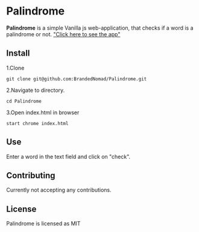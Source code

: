 # Palindrome
**Palindrome** is a simple Vanilla js web-application, that checks if a word is a palindrome or not. ["Click here to see the app"](https://brandednomad.github.io/Palindrome/ ) 

## Install

1.Clone

`git clone git@github.com:BrandedNomad/Palindrome.git`

2.Navigate to directory.

`cd Palindrome`

3.Open index.html in browser

`start chrome index.html`

## Use

Enter a word in the text field and click on "check".

## Contributing

Currently not accepting any contributions.

## License

Palindrome is licensed as MIT
